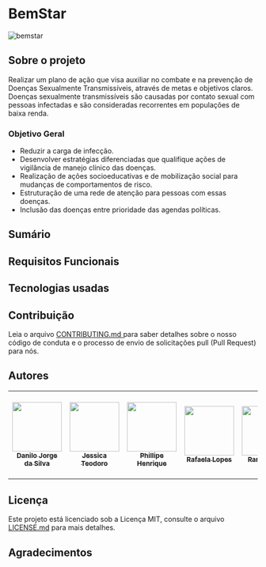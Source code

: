 # BemStar

![bemstar](https://user-images.githubusercontent.com/89430965/137225552-6685f72f-af3a-4597-be75-5c227ad47d2f.png)

## Sobre o projeto
Realizar um plano de ação que visa auxiliar no combate e na prevenção de Doenças Sexualmente Transmissíveis, através de metas e objetivos claros.
Doenças sexualmente transmissíveis são causadas por contato sexual com pessoas infectadas e são consideradas recorrentes em populações de baixa renda.

### Objetivo Geral 
- Reduzir a carga de infecção.
- Desenvolver estratégias diferenciadas que qualifique ações de vigilância de manejo clínico das doenças.
- Realização de ações socioeducativas e de mobilização social para mudanças de comportamentos de risco.
- Estruturação de uma rede de atenção para pessoas com essas doenças. 
- Inclusão das doenças entre prioridade das agendas políticas.

## Sumário

## Requisitos Funcionais

## Tecnologias usadas

## Contribuição
Leia o arquivo <a href="https://github.com/WillianGomesSoares/BemStar/blob/main/CONTRIBUTING.md">CONTRIBUTING.md <a> para saber detalhes sobre o nosso código de conduta e o processo de envio de solicitações pull (Pull Request) para nós.

## Autores
<!-- ALL-CONTRIBUTORS-LIST:START - Do not remove or modify this section -->
<!-- prettier-ignore-start -->
<!-- markdownlint-disable -->
<table>
  <tr>
    <td align="center"><a href="https://github.com/danilojsilva"><img src="https://avatars.githubusercontent.com/u/90105147?v=4" width="100px;" alt=""/><br /><sub><b>Danilo Jorge da Silva</b></sub></td>
    <td align="center"><a href="https://github.com/JessicaTeodoroM"><img src="https://avatars.githubusercontent.com/u/91223969?v=4" width="100px;" alt=""/><br /><sub><b>Jessica Teodoro</b></sub></td>
    <td align="center"><a href="https://github.com/PhillipeHenri"><img src="https://avatars.githubusercontent.com/u/92490186?v=4" width="100px;" alt=""/><br /><sub><b>Phillipe Henrique</b></sub></td>
    <td align="center"><a href="https://github.com/rafaelalopesz"><img src="https://avatars.githubusercontent.com/u/89741721?v=4" width="100px;" alt=""/><br /><sub><b>Rafaela Lopes</b></sub></td>
    <td align="center"><a href="https://github.com/RamonFReis"><img src="https://avatars.githubusercontent.com/u/90293308?v=4" width="100px;" alt=""/><br /><sub><b>Ramon Reis</b></sub></td>
    <td align="center"><a href="https://github.com/thalesgfelix"><img src="https://avatars.githubusercontent.com/u/90735076?v=4" width="100px;" alt=""/><br /><sub><b>Thales Gabriel</b></sub></td>
    <td align="center"><a href="https://github.com/WillianGomesSoares"><img src="https://avatars.githubusercontent.com/u/89430965?v=4" width="100px;" alt=""/><br /><sub><b>Willian G. Soares</b></sub></a><br /> <a>Líder de projeto</a></td>
  <tr>
<table
<!-- markdownlint-restore -->
<!-- prettier-ignore-end -->
    
<!-- ALL-CONTRIBUTORS-LIST:END -->

## Licença
Este projeto está licenciado sob a Licença MIT, consulte o arquivo <a href= "https://github.com/WillianGomesSoares/BemStar/blob/main/LICENSE.md">LICENSE.md</a> para mais detalhes.

## Agradecimentos

